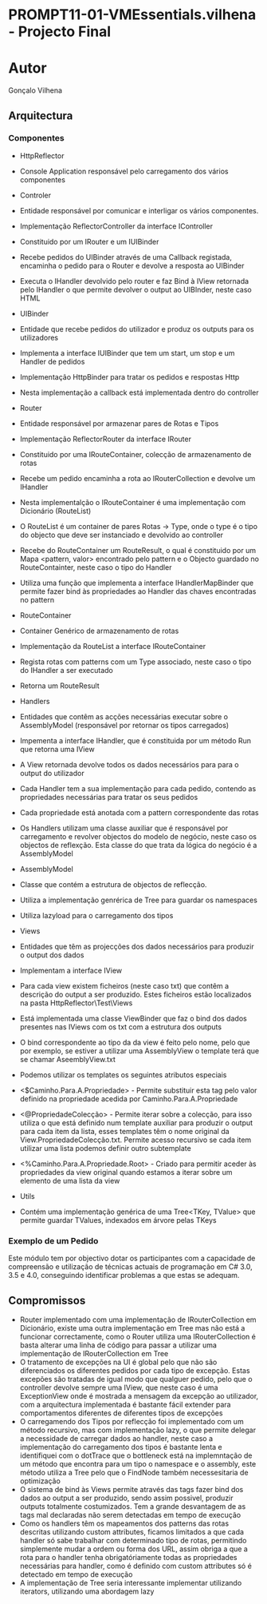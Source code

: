 # PROMPT11-01-VMEssentials.vilhena - Projecto Final #

# Autor #

Gonçalo Vilhena

## Arquitectura ##

### Componentes ###

 * HttpReflector
  * Console Application responsável pelo carregamento dos vários componentes

 * Controler
  * Entidade responsável por comunicar e interligar os vários componentes.
  * Implementação ReflectorController da interface IController
  * Constituido por um IRouter e um IUIBinder
  * Recebe pedidos do UIBinder através de uma Callback registada, encaminha o pedido para o Router e devolve a resposta ao UIBinder
  * Executa o IHandler devolvido pelo router e faz Bind à IView retornada pelo IHandler o que permite devolver o output ao UIBInder, neste caso HTML

 * UIBinder
  * Entidade que recebe pedidos do utilizador e produz os outputs para os utilizadores
  * Implementa a interface IUIBinder que tem um start, um stop e um Handler de pedidos
  * Implementação HttpBinder para tratar os pedidos e respostas Http
  * Nesta implementação a callback está implementada dentro do controller

 * Router
  * Entidade responsável por armazenar pares de Rotas e Tipos
  * Implementação ReflectorRouter da interface IRouter
  * Constituido por uma IRouteContainer, colecção de armazenamento de rotas
  * Recebe um pedido encaminha a rota ao IRouterCollection e devolve um IHandler
  * Nesta implementalção o IRouteContainer é uma implementação com Dicionário (RouteList)
  * O RouteList é um container de pares Rotas -> Type, onde o type é o tipo do objecto que deve ser instanciado e devolvido ao controller
  * Recebe do RouteContainer um RouteResult, o qual é constituido por um Mapa <pattern, valor> encontrado pelo pattern e o Objecto guardado no RouteContainter, neste caso o tipo do Handler
  * Utiliza uma função que implementa a interface IHandlerMapBinder que permite fazer bind às propriedades ao Handler das chaves encontradas no pattern 

 * RouteContainer
  * Container Genérico de armazenamento de rotas
  * Implementação da RouteList a interface IRouteContainer
  * Regista rotas com patterns com um Type associado, neste caso o tipo do IHandler a ser executado
  * Retorna um RouteResult

 * Handlers
  * Entidades que contêm as acções necessárias executar sobre o AssemblyModel (responsável por retornar os tipos carregados)
  * Impementa a interface IHandler, que é constituida por um método Run que retorna uma IView
  * A View retornada devolve todos os dados necessários para para o output do utilizador
  * Cada Handler tem a sua implementação para cada pedido, contendo as propriedades necessárias para tratar os seus pedidos
  * Cada propriedade está anotada com a pattern correspondente das rotas
  * Os Handlers utilizam uma classe auxiliar que é responsável por carregamento e revolver objectos do modelo de negócio, neste caso os objectos de reflexção. Esta classe do que trata da lógica do negócio é a AssemblyModel

 * AssemblyModel
  * Classe que contém a estrutura de objectos de reflecção.
  * Utiliza a implementação genrérica de Tree para guardar os namespaces
  * Utiliza lazyload para o carregamento dos tipos

 * Views
  * Entidades que têm as projecções dos dados necessários para produzir o output dos dados
  * Implementam a interface IView
  * Para cada view existem ficheiros (neste caso txt) que contêm a descrição do output a ser produzido. Estes ficheiros estão localizados na pasta HttpReflector\Test\Views
  * Está implementada uma classe ViewBinder que faz o bind dos dados presentes nas IViews com os txt com a estrutura dos outputs
  * O bind correspondente ao tipo da da view é feito pelo nome, pelo que por exemplo, se estiver a utilizar uma AssemblyView o template terá que se chamar AseemblyView.txt
  * Podemos utilizar os templates os seguintes atributos especiais
   * <$Caminho.Para.A.Propriedade> - Permite substituir esta tag pelo valor definido na propriedade acedida por Caminho.Para.A.Propriedade
   * <@PropriedadeColecção> - Permite iterar sobre a colecção, para isso utiliza o que está definido num template auxiliar para produzir o output para cada item da lista, esses templates têm o nome original da View.PropriedadeColecção.txt. Permite acesso recursivo se cada item utilizar uma lista podemos definir outro subtemplate
   * <%Caminho.Para.A.Propriedade.Root> - Criado para permitir aceder às propriedades da view original quando estamos a iterar sobre um elemento de uma lista da view

 * Utils
  * Contém uma implementação genérica de uma Tree<TKey, TValue> que permite guardar TValues, indexados em árvore pelas TKeys

 
### Exemplo de um Pedido ###

Este módulo tem por objectivo dotar os participantes com a capacidade de compreensão e utilização de técnicas actuais de programação em C# 3.0, 3.5 e 4.0, conseguindo identificar problemas a que estas se adequam.

## Compromissos ##

 * Router implementado com uma implementação de IRouterCollection em Dicionário, existe uma outra implementação em Tree mas não está a funcionar correctamente, como o Router utiliza uma IRouterCollection é basta alterar uma linha de código para passar a utilizar uma implementação de IRouterCollection em Tree
 * O tratamento de excepções na UI é global pelo que não são diferenciados os diferentes pedidos por cada tipo de excepção. Estas excepões são tratadas de igual modo que qualguer pedido, pelo que o controller devolve sempre uma IView, que neste caso é uma ExceptionView onde é mostrada a mensagem da excepção ao utilizador, com a arquitectura implementada é bastante fácil extender para comportamentos diferentes de diferentes tipos de excepções
 * O carregamendo dos Tipos por reflecção foi implementado com um método recursivo, mas com implementação lazy, o que permite delegar a necessidade de carregar dados ao handler, neste caso a implementação do carregamento dos tipos é bastante lenta e identifiquei com o dotTrace que o bottleneck está na implemntação de um método que encontra para um tipo o namespace e o assembly, este método utiliza a Tree pelo que o FindNode também necessesitaria de optimização
 * O sistema de bind às Views permite através das tags fazer bind dos dados ao output a ser produzido, sendo assim possivel, produzir outputs totalmente costumizados. Tem a grande desvantagem de as tags mal declaradas não serem detectadas em tempo de execução 
 * Como os handlers têm os mapeamentos dos patterns das rotas descritas utilizando custom attributes, ficamos limitados a que cada handler só sabe trabalhar com determinado tipo de rotas, permitindo simplemente mudar a ordem ou forma dos URL, assim obriga a que a rota para o handler tenha obrigatóriamente todas as propriedades necessárias para handler, como é definido com custom attributes só é detectado em tempo de execução
 * A implementação de Tree seria interessante implementar utilizando iterators, utilizando uma abordagem lazy
 